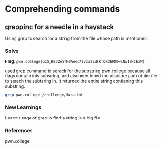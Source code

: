 # Comprehending commands

## grepping for a needle in a haystack
Using grep to search for a string from the file whose path is mentioned.

### Solve
**Flag:** `pwn.college{oIS_B832eSTH0AeedAlvIaSLdlK.QX3EDO0wiNwIzNzEzW}`

used grep command to serach for the substring pwn.college because all flags contain this substring, and also mentioned the absolute path of the file to serach the subtsring in. It returned the entire string contianing this substring.

```bash
grep pwn.college /challenge/data.txt
```

### New Learnings
Learnt usage of grep to find a string in a big file.

### References 
pwn.college
